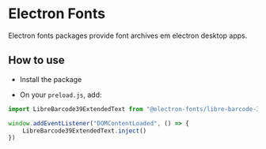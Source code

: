 # Electron Fonts

Electron fonts packages provide font archives em electron desktop apps.

## How to use

* Install the package

* On your `preload.js`, add:

```ts
import LibreBarcode39ExtendedText from "@electron-fonts/libre-barcode-39-extended-text"

window.addEventListener("DOMContentLoaded", () => {
    LibreBarcode39ExtendedText.inject()
})
```